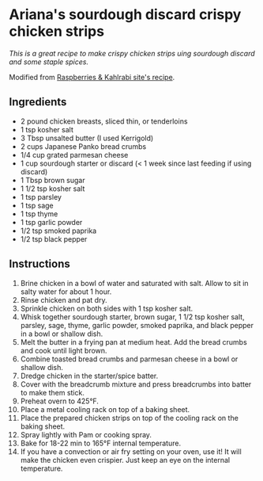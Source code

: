 # Ariana's sourdough discard crispy chicken strips

*This is a great recipe to make crispy chicken strips uing sourdough discard and some staple spices.*

Modified from [Raspberries & Kahlrabi site's recipe](https://www.raspberriesandkohlrabi.com/baked-sourdough-chicken-tenders/).  

## Ingredients

- 2 pound chicken breasts, sliced thin, or tenderloins
- 1 tsp kosher salt
- 3 Tbsp unsalted butter (I used Kerrigold)  
- 2 cups Japanese Panko bread crumbs
- 1/4 cup grated parmesan cheese 
- 1 cup sourdough starter or discard (< 1 week since last feeding if using discard)
- 1 Tbsp brown sugar 
- 1 1/2 tsp kosher salt 
- 1 tsp parsley
- 1 tsp sage
- 1 tsp thyme
- 1 tsp garlic powder
- 1/2 tsp smoked paprika
- 1/2 tsp black pepper

## Instructions 

1. Brine chicken in a bowl of water and saturated with salt. Allow to sit in salty water for about 1 hour.
2. Rinse chicken and pat dry. 
3. Sprinkle chicken on both sides with 1 tsp kosher salt. 
4.  Whisk together sourdough starter, brown sugar, 1 1/2 tsp kosher salt, parsley, sage, thyme, garlic powder, smoked paprika, and black pepper in a bowl or shallow dish.  
5. Melt the butter in a frying pan at medium heat. Add the bread crumbs and cook until light brown. 
6. Combine toasted bread crumbs and parmesan cheese in a bowl or shallow dish. 
7. Dredge chicken in the starter/spice batter. 
8. Cover with the breadcrumb mixture and press breadcrumbs into batter to make them stick.
9. Preheat overn to 425°F. 
10. Place a metal cooling rack on top of a baking sheet. 
11. Place the prepared chicken strips on top of the cooling rack on the baking sheet. 
12. Spray lightly with Pam or cooking spray. 
13. Bake for 18-22 min to 165°F internal temperature. 
14. If you have a convection or air fry setting on your oven, use it! It will make the chicken even crispier. Just keep an eye on the internal temperature.  

  